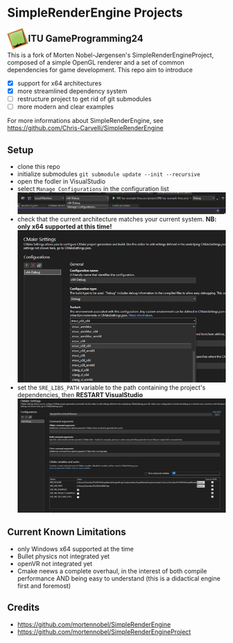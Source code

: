 # SimpleRenderEngine Projects



<img align="left" src="./media/gp24.png" alt="gp24" width=48/>

## ITU GameProgramming24


This is a fork of Morten Nobel-Jørgensen's SimpleRenderEngineProject, composed of a simple OpenGL renderer and a set of common dependencies for game development. This repo aim to introduce
- [x] support for x64 architectures
- [x] more streamlined dependency system
- [ ] restructure project to get rid of git submodules
- [ ] more modern and clear examples

For more informations about SimpleRenderEngine, see
https://github.com/Chris-Carvelli/SimpleRenderEngine


## Setup
- clone this repo
- initialize submodules `git submodule update --init --recursive`
- open the fodler in VisualStudio
- select `Manage Configurations` in the configuration list
![cmake_settings](media/cmake_settings.png)
- check that the current architecture matches your current system. **NB: only x64 supported at this time!**
![target_architecture](media/target_architecture.png)
- set the `SRE_LIBS_PATH` variable to the path containing the project's dependencies, then **RESTART VisualStudio**
![srep_libs](media/srep_libs.png)

## Current Known Limitations
- only Windows x64 supported at the time
- Bullet physics not integrated yet
- openVR not integrated yet
- Cmake neews a complete overhaul, in the interest of both compile performance AND being easy to understand (this is a didactical engine first and foremost)

## Credits
- https://github.com/mortennobel/SimpleRenderEngine
- https://github.com/mortennobel/SimpleRenderEngineProject
